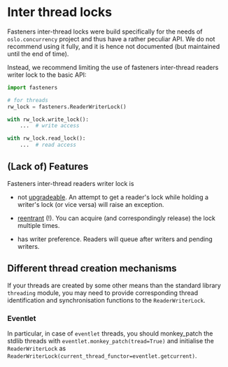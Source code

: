 # Inter thread locks

Fasteners inter-thread locks were build specifically for the needs of
`oslo.concurrency` project and thus have a rather peculiar API. We do not
recommend using it fully, and it is hence not documented (but maintained until
the end of time).

Instead, we recommend limiting the use of fasteners inter-thread readers writer
lock to the basic API:

```python
import fasteners

# for threads
rw_lock = fasteners.ReaderWriterLock()

with rw_lock.write_lock():
    ...  # write access

with rw_lock.read_lock():
    ...  # read access
```

## (Lack of) Features

Fasteners inter-thread readers writer lock is

* not [upgradeable]. An attempt to get a reader's lock while holding a writer's
  lock (or vice versa) will raise an exception.

* [reentrant] (!). You can acquire (and correspondingly release) the lock
  multiple times.

* has writer preference. Readers will queue after writers and pending writers.

[upgradeable]: https://en.wikipedia.org/wiki/Readers%E2%80%93writer_lock#Upgradable_RW_lock>

[reentrant]: https://en.wikipedia.org/wiki/Reentrant_mutex

## Different thread creation mechanisms

If your threads are created by some other means than the standard library `threading`
module, you may need to provide corresponding thread identification and synchronisation
functions to the `ReaderWriterLock`.

### Eventlet

In particular, in case of `eventlet` threads, you should monkey_patch the stdlib threads with `eventlet.monkey_patch(tread=True)`
and initialise the `ReaderWriterLock` as `ReaderWriterLock(current_thread_functor=eventlet.getcurrent)`.

